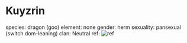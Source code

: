 # Kuyzrin

species: dragon (goo)
element: none
gender: herm
sexuality: pansexual (switch dom-leaning)
clan: Neutral
ref: ![ref](https://cdn.discordapp.com/attachments/1090704829464195084/1090711507177853029/Kuyzrin_SFW_low.png)
